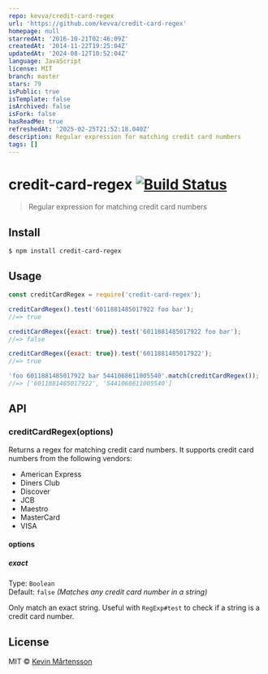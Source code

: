 ```yaml
---
repo: kevva/credit-card-regex
url: 'https://github.com/kevva/credit-card-regex'
homepage: null
starredAt: '2016-10-21T02:46:09Z'
createdAt: '2014-11-22T19:25:04Z'
updatedAt: '2024-08-12T10:52:04Z'
language: JavaScript
license: MIT
branch: master
stars: 79
isPublic: true
isTemplate: false
isArchived: false
isFork: false
hasReadMe: true
refreshedAt: '2025-02-25T21:52:18.040Z'
description: Regular expression for matching credit card numbers
tags: []
---
```


# credit-card-regex [![Build Status](https://travis-ci.org/kevva/credit-card-regex.svg?branch=master)](https://travis-ci.org/kevva/credit-card-regex)

> Regular expression for matching credit card numbers


## Install

```
$ npm install credit-card-regex
```


## Usage

```js
const creditCardRegex = require('credit-card-regex');

creditCardRegex().test('6011881485017922 foo bar');
//=> true

creditCardRegex({exact: true}).test('6011881485017922 foo bar');
//=> false

creditCardRegex({exact: true}).test('6011881485017922');
//=> true

'foo 6011881485017922 bar 5441068611005540'.match(creditCardRegex());
//=> ['6011881485017922', '5441068611005540']
```


## API

### creditCardRegex(options)

Returns a regex for matching credit card numbers. It supports credit card numbers from the following vendors:

* American Express
* Diners Club
* Discover
* JCB
* Maestro
* MasterCard
* VISA

#### options

##### exact

Type: `Boolean`<br>
Default: `false` *(Matches any credit card number in a string)*

Only match an exact string. Useful with `RegExp#test` to check if a string is a credit card number.


## License

MIT © [Kevin Mårtensson](https://github.com/kevva)
